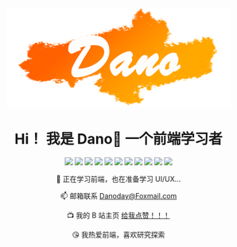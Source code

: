 <div align="center">

![logo](/logo.png)

# Hi！ 我是 Dano🦊 一个前端学习者

![](https://img.shields.io/badge/Sass-953357) ![](https://img.shields.io/badge/Echarts-A42240) ![](https://img.shields.io/badge/HTML5-E65100) ![](https://img.shields.io/badge/Vite-FFAB00) ![](https://img.shields.io/badge/JSes6-FFCA28) ![](https://img.shields.io/badge/Pinia-fFD551) ![](https://img.shields.io/badge/GSAP-72F76F) ![](https://img.shields.io/badge/Vue3-41B883) ![](https://img.shields.io/badge/TailwindCSS-3DBFF8) ![](https://img.shields.io/badge/ElementUI-44A3FF) ![](https://img.shields.io/badge/CSS3-7E57C2)

</div>

<div align="center">

🌱 正在学习前端，也在准备学习 UI/UX...

📫 邮箱联系 Danoday@Foxmail.com

📺 我的 B 站主页 [给我点赞！！！](https://space.bilibili.com/111616585?spm_id_from=333.788.0.0)

😘 我热爱前端，喜欢研究探索

</div>
